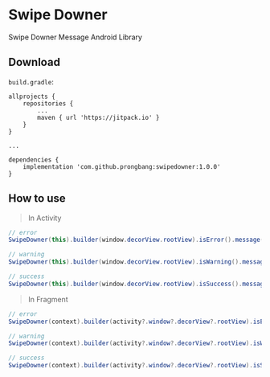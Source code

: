 # Swipe Downer

Swipe Downer Message Android Library

## Download

```build.gradle```:
```
allprojects {
    repositories {
        ...
        maven { url 'https://jitpack.io' }
    }
}

...

dependencies {
    implementation 'com.github.prongbang:swipedowner:1.0.0'
}
```

## How to use

> In Activity
```java
// error
SwipeDowner(this).builder(window.decorView.rootView).isError().message("Error").show()

// warning
SwipeDowner(this).builder(window.decorView.rootView).isWarning().message("Warning").show()

// success
SwipeDowner(this).builder(window.decorView.rootView).isSuccess().message("Success").show()
```

> In Fragment
```java
// error
SwipeDowner(context).builder(activity?.window?.decorView?.rootView).isError().message("Error").show()

// warning
SwipeDowner(context).builder(activity?.window?.decorView?.rootView).isWarning().message("Warning").show()

// success
SwipeDowner(context).builder(activity?.window?.decorView?.rootView).isSuccess().message("Success").show()
```
